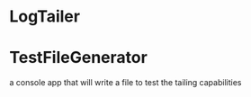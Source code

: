 # LogTailer




# TestFileGenerator

a console app that will write a file to test the tailing capabilities
